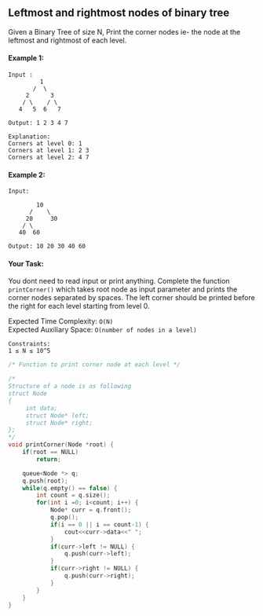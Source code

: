 ## Leftmost and rightmost nodes of binary tree

Given a Binary Tree of size N, Print the corner nodes ie- the node at the leftmost and rightmost of each level.

#### Example 1:

```
Input :
         1
       /  \
     2      3
    / \    / \
   4   5  6   7

Output: 1 2 3 4 7

Explanation:
Corners at level 0: 1
Corners at level 1: 2 3
Corners at level 2: 4 7
```

#### Example 2:

```
Input:

        10
      /    \
     20     30
    / \
   40  60

Output: 10 20 30 40 60
```

#### Your Task:

You dont need to read input or print anything. Complete the function `printCorner()` which takes root node as input parameter and prints the corner nodes separated by spaces. The left corner should be printed before the right for each level starting from level 0.

Expected Time Complexity: `O(N)`  
Expected Auxiliary Space: `O(number of nodes in a level)`

```
Constraints:
1 ≤ N ≤ 10^5
```

```c++
/* Function to print corner node at each level */

/*
Structure of a node is as following
struct Node
{
     int data;
     struct Node* left;
     struct Node* right;
};
*/
void printCorner(Node *root) {
    if(root == NULL)
        return;

    queue<Node *> q;
    q.push(root);
    while(q.empty() == false) {
        int count = q.size();
        for(int i =0; i<count; i++) {
            Node* curr = q.front();
            q.pop();
            if(i == 0 || i == count-1) {
                cout<<curr->data<<" ";
            }
            if(curr->left != NULL) {
                q.push(curr->left);
            }
            if(curr->right != NULL) {
                q.push(curr->right);
            }
        }
    }
}
```
